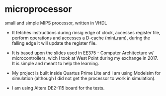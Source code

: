 # microprocessor
small and simple MIPS processor, written in VHDL

* It fetches instructions during rinsig edge of clock, accesses register file, perform operations and accesses a D-cache (mini_ram),
during the falling edge it will update the register file.

* It is based upon the slides used in EE375 - Computer Architecture w/ microcontrollers, wich I took at West Point during my exchange in 2017. It is simple and meant to help the learning.

* My project is built inside Quartus Prime Lite and I am using Modelsim for simulation (although I did not get the processor to work in simulation).

* I am using Altera DE2-115 board for the tests. 
